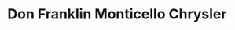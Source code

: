 ---
title: "Don Franklin Monticello Chrysler"
url: /monticello/don-franklin-monticello-chrysler/
shop: Autohaus
---